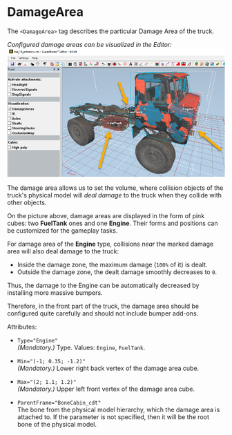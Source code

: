 # DamageArea

The `<DamageArea>` tag describes the particular Damage Area of the truck.

*Configured damage areas can be visualized in the Editor:*
![](./media/three_damage_areas.png)

The damage area allows us to set the volume, where collision objects of the truck's physical model will *deal damage* to the truck when they collide with other objects.

On the picture above, damage areas are displayed in the form of pink cubes: two **FuelTank** ones and one **Engine**. Their forms and positions can be customized for the gameplay tasks.

For damage area of the **Engine** type, collisions *near* the marked damage area will also deal damage to the truck:

-   Inside the damage zone, the maximum damage (`100%` of it) is dealt.
-   Outside the damage zone, the dealt damage smoothly decreases to `0`.

Thus, the damage to the Engine can be automatically decreased by installing more massive bumpers. 

Therefore, in the front part of the truck, the damage area should be configured quite carefully and should not include bumper add-ons.


Attributes:

-   `Type="Engine"`  
    *(Mandatory.)* Type. Values: `Engine`, `FuelTank`.


-   `Min="(-1; 0.35; -1.2)"`  
    *(Mandatory.)* Lower right back vertex of the damage area cube.


-   `Max="(2; 1.1; 1.2)"`  
    *(Mandatory.)* Upper left front vertex of the damage area cube.


-   `ParentFrame="BoneCabin_cdt"`  
    The bone from the physical model hierarchy, which the damage area is attached to. If the parameter is not specified, then it will be the root bone of the physical model.

